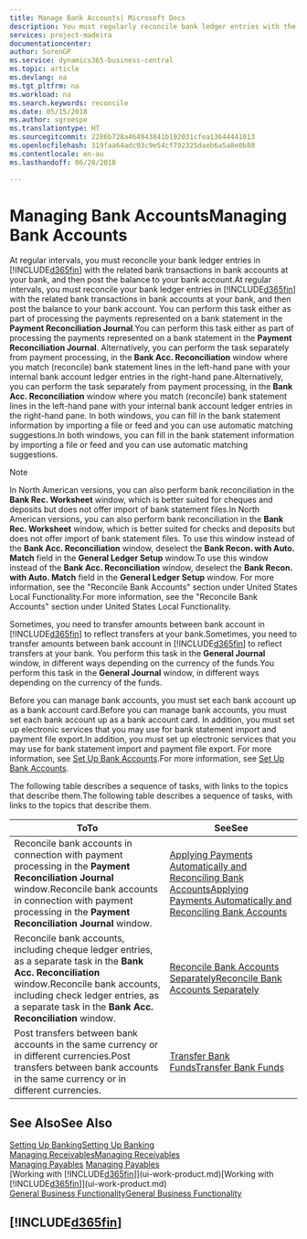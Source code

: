 ```yaml
---
title: Manage Bank Accounts| Microsoft Docs
description: You must regularly reconcile bank ledger entries with the related bank transactions in your bank accounts.
services: project-madeira
documentationcenter: 
author: SorenGP
ms.service: dynamics365-business-central
ms.topic: article
ms.devlang: na
ms.tgt_pltfrm: na
ms.workload: na
ms.search.keywords: reconcile
ms.date: 05/15/2018
ms.author: sgroespe
ms.translationtype: HT
ms.sourcegitcommit: 2286b728a464943841b192031cfea13644441013
ms.openlocfilehash: 319faa64adc93c9e54cf792325daeb6a5a8e0b80
ms.contentlocale: en-au
ms.lasthandoff: 06/28/2018

---
```

# <a name="managing-bank-accounts"></a><span data-ttu-id="59dae-103">Managing Bank Accounts</span><span class="sxs-lookup"><span data-stu-id="59dae-103">Managing Bank Accounts</span></span>
<span data-ttu-id="59dae-104">At regular intervals, you must reconcile your bank ledger entries in [!INCLUDE[d365fin](includes/d365fin_md.md)] with the related bank transactions in bank accounts at your bank, and then post the balance to your bank account.</span><span class="sxs-lookup"><span data-stu-id="59dae-104">At regular intervals, you must reconcile your bank ledger entries in [!INCLUDE[d365fin](includes/d365fin_md.md)] with the related bank transactions in bank accounts at your bank, and then post the balance to your bank account.</span></span> <span data-ttu-id="59dae-105">You can perform this task either as part of processing the payments represented on a bank statement in the **Payment Reconciliation Journal**.</span><span class="sxs-lookup"><span data-stu-id="59dae-105">You can perform this task either as part of processing the payments represented on a bank statement in the **Payment Reconciliation Journal**.</span></span> <span data-ttu-id="59dae-106">Alternatively, you can perform the task separately from payment processing, in the **Bank Acc. Reconciliation** window where you match (reconcile) bank statement lines in the left-hand pane with your internal bank account ledger entries in the right-hand pane.</span><span class="sxs-lookup"><span data-stu-id="59dae-106">Alternatively, you can perform the task separately from payment processing, in the **Bank Acc. Reconciliation** window where you match (reconcile) bank statement lines in the left-hand pane with your internal bank account ledger entries in the right-hand pane.</span></span> <span data-ttu-id="59dae-107">In both windows, you can fill in the bank statement information by importing a file or feed and you can use automatic matching suggestions.</span><span class="sxs-lookup"><span data-stu-id="59dae-107">In both windows, you can fill in the bank statement information by importing a file or feed and you can use automatic matching suggestions.</span></span>

> [!NOTE]  
> <span data-ttu-id="59dae-108">In North American versions, you can also perform bank reconciliation in the **Bank Rec. Worksheet** window, which is better suited for cheques and deposits but does not offer import of bank statement files.</span><span class="sxs-lookup"><span data-stu-id="59dae-108">In North American versions, you can also perform bank reconciliation in the **Bank Rec. Worksheet** window, which is better suited for checks and deposits but does not offer import of bank statement files.</span></span> <span data-ttu-id="59dae-109">To use this window instead of the **Bank Acc. Reconciliation** window, deselect the **Bank Recon. with Auto. Match** field in the **General Ledger Setup** window.</span><span class="sxs-lookup"><span data-stu-id="59dae-109">To use this window instead of the **Bank Acc. Reconciliation** window, deselect the **Bank Recon. with Auto. Match** field in the **General Ledger Setup** window.</span></span> <span data-ttu-id="59dae-110">For more information, see the "Reconcile Bank Accounts" section under United States Local Functionality.</span><span class="sxs-lookup"><span data-stu-id="59dae-110">For more information, see the "Reconcile Bank Accounts" section under United States Local Functionality.</span></span>

<span data-ttu-id="59dae-111">Sometimes, you need to transfer amounts between bank account in [!INCLUDE[d365fin](includes/d365fin_md.md)] to reflect transfers at your bank.</span><span class="sxs-lookup"><span data-stu-id="59dae-111">Sometimes, you need to transfer amounts between bank account in [!INCLUDE[d365fin](includes/d365fin_md.md)] to reflect transfers at your bank.</span></span> <span data-ttu-id="59dae-112">You perform this task in the **General Journal** window, in different ways depending on the currency of the funds.</span><span class="sxs-lookup"><span data-stu-id="59dae-112">You perform this task in the **General Journal** window, in different ways depending on the currency of the funds.</span></span>

<span data-ttu-id="59dae-113">Before you can manage bank accounts, you must set each bank account up as a bank account card.</span><span class="sxs-lookup"><span data-stu-id="59dae-113">Before you can manage bank accounts, you must set each bank account up as a bank account card.</span></span> <span data-ttu-id="59dae-114">In addition, you must set up electronic services that you may use for bank statement import and payment file export.</span><span class="sxs-lookup"><span data-stu-id="59dae-114">In addition, you must set up electronic services that you may use for bank statement import and payment file export.</span></span> <span data-ttu-id="59dae-115">For more information, see [Set Up Bank Accounts](bank-setup-banking.md).</span><span class="sxs-lookup"><span data-stu-id="59dae-115">For more information, see [Set Up Bank Accounts](bank-setup-banking.md).</span></span>

<span data-ttu-id="59dae-116">The following table describes a sequence of tasks, with links to the topics that describe them.</span><span class="sxs-lookup"><span data-stu-id="59dae-116">The following table describes a sequence of tasks, with links to the topics that describe them.</span></span>

| <span data-ttu-id="59dae-117">To</span><span class="sxs-lookup"><span data-stu-id="59dae-117">To</span></span> | <span data-ttu-id="59dae-118">See</span><span class="sxs-lookup"><span data-stu-id="59dae-118">See</span></span> |
| --- | --- |
| <span data-ttu-id="59dae-119">Reconcile bank accounts in connection with payment processing in the **Payment Reconciliation Journal** window.</span><span class="sxs-lookup"><span data-stu-id="59dae-119">Reconcile bank accounts in connection with payment processing in the **Payment Reconciliation Journal** window.</span></span> |[<span data-ttu-id="59dae-120">Applying Payments Automatically and Reconciling Bank Accounts</span><span class="sxs-lookup"><span data-stu-id="59dae-120">Applying Payments Automatically and Reconciling Bank Accounts</span></span>](receivables-apply-payments-auto-reconcile-bank-accounts.md) |
| <span data-ttu-id="59dae-121">Reconcile bank accounts, including cheque ledger entries, as a separate task in the **Bank Acc. Reconciliation** window.</span><span class="sxs-lookup"><span data-stu-id="59dae-121">Reconcile bank accounts, including check ledger entries, as a separate task in the **Bank Acc. Reconciliation** window.</span></span> |[<span data-ttu-id="59dae-122">Reconcile Bank Accounts Separately</span><span class="sxs-lookup"><span data-stu-id="59dae-122">Reconcile Bank Accounts Separately</span></span>](bank-how-reconcile-bank-accounts-separately.md) |
| <span data-ttu-id="59dae-123">Post transfers between bank accounts in the same currency or in different currencies.</span><span class="sxs-lookup"><span data-stu-id="59dae-123">Post transfers between bank accounts in the same currency or in different currencies.</span></span> |[<span data-ttu-id="59dae-124">Transfer Bank Funds</span><span class="sxs-lookup"><span data-stu-id="59dae-124">Transfer Bank Funds</span></span>](bank-how-transfer-bank-funds.md) |

## <a name="see-also"></a><span data-ttu-id="59dae-125">See Also</span><span class="sxs-lookup"><span data-stu-id="59dae-125">See Also</span></span>
[<span data-ttu-id="59dae-126">Setting Up Banking</span><span class="sxs-lookup"><span data-stu-id="59dae-126">Setting Up Banking</span></span>](bank-setup-banking.md)  
[<span data-ttu-id="59dae-127">Managing Receivables</span><span class="sxs-lookup"><span data-stu-id="59dae-127">Managing Receivables</span></span>](receivables-manage-receivables.md)  
<span data-ttu-id="59dae-128">[Managing Payables](payables-manage-payables.md)  </span><span class="sxs-lookup"><span data-stu-id="59dae-128">[Managing Payables](payables-manage-payables.md)  </span></span>  
<span data-ttu-id="59dae-129">[Working with [!INCLUDE[d365fin](includes/d365fin_md.md)]](ui-work-product.md)</span><span class="sxs-lookup"><span data-stu-id="59dae-129">[Working with [!INCLUDE[d365fin](includes/d365fin_md.md)]](ui-work-product.md)</span></span>  
[<span data-ttu-id="59dae-130">General Business Functionality</span><span class="sxs-lookup"><span data-stu-id="59dae-130">General Business Functionality</span></span>](ui-across-business-areas.md)  

## [!INCLUDE[d365fin](includes/free_trial_md.md)]  
 

